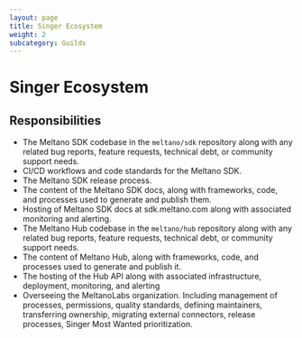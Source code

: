```yaml
---
layout: page
title: Singer Ecosystem
weight: 2
subcategory: Guilds
---
```


# Singer Ecosystem

## Responsibilities

- The Meltano SDK codebase in the `meltano/sdk` repository along with any related bug reports, feature requests, technical debt, or community support needs.
- CI/CD workflows and code standards for the Meltano SDK.
- The Meltano SDK release process.
- The content of the Meltano SDK docs, along with frameworks, code, and processes used to generate and publish them.
- Hosting of Meltano SDK docs at sdk.meltano.com along with associated monitoring and alerting.
- The Meltano Hub codebase in the `meltano/hub` repository along with any related bug reports, feature requests, technical debt, or community support needs.
- The content of Meltano Hub, along with frameworks, code, and processes used to generate and publish it.
- The hosting of the Hub API along with associated infrastructure, deployment, monitoring, and alerting
- Overseeing the MeltanoLabs organization. Including management of processes, permissions, quality standards, defining maintainers, transferring ownership, migrating external connectors, release processes, Singer Most Wanted prioritization.
